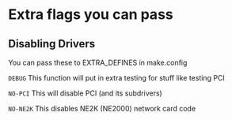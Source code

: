 # Extra flags you can pass

## Disabling Drivers
You can pass these to EXTRA_DEFINES in make.config

```DEBUG``` This function will put in extra testing for stuff like testing PCI

```NO-PCI``` This will disable PCI (and its subdrivers)

```NO-NE2K``` This disables NE2K (NE2000) network card code